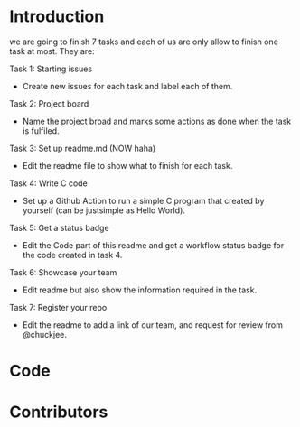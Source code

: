 # Introduction
we are going to finish 7 tasks and each of us are only allow to finish one task at most.
They are:

Task 1: Starting issues
- Create new issues for each task and label each of them.

Task 2: Project board 
- Name the project broad and marks some actions as done when the task is fulfiled.

Task 3: Set up readme.md (NOW haha)
- Edit the readme file to show what to finish for each task.

Task 4: Write C code
- Set up a Github Action to run a simple C program that created by yourself (can be justsimple as Hello World). 

Task 5: Get a status badge
- Edit the Code part of this readme and get a workflow status badge for the code created in task 4.

Task 6: Showcase your team 
- Edit readme but also show the information required in the task.  

Task 7: Register your repo
- Edit the readme to add a link of our team, and request for review from @chuckjee.
# Code
# Contributors


 
